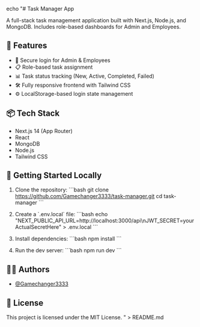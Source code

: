 echo "# Task Manager App

A full-stack task management application built with Next.js, Node.js, and MongoDB. Includes role-based dashboards for Admin and Employees.

## 🚀 Features

- 🔐 Secure login for Admin & Employees
- 📋 Role-based task assignment
- 📊 Task status tracking (New, Active, Completed, Failed)
- 🛠️ Fully responsive frontend with Tailwind CSS
- ⚙️ LocalStorage-based login state management

## 📦 Tech Stack

- Next.js 14 (App Router)
- React
- MongoDB
- Node.js
- Tailwind CSS

## 🧪 Getting Started Locally

1. Clone the repository:
\`\`\`bash
git clone https://github.com/Gamechanger3333/task-manager.git
cd task-manager
\`\`\`

2. Create a \`.env.local\` file:
\`\`\`bash
echo \"NEXT_PUBLIC_API_URL=http://localhost:3000/api\nJWT_SECRET=yourActualSecretHere\" > .env.local
\`\`\`

3. Install dependencies:
\`\`\`bash
npm install
\`\`\`

4. Run the dev server:
\`\`\`bash
npm run dev
\`\`\`

## 🧑‍💻 Authors

- [@Gamechanger3333](https://github.com/Gamechanger3333)

## 📄 License

This project is licensed under the MIT License.
" > README.md
